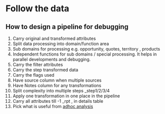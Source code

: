 # Follow the data
## How to design a pipeline for debugging

1. Carry original and transformed attributes
2. Split data processing into domain/function area
3. Sub domains for processing e.g. opportunity, quotes, territory , products
4. Independent functions for sub domains / special processing. It helps in parallel developments and debugging.
5. Carry the filter attributes
6. Carry the step transformed data
7. Carry the flags used
8. Have source column when multiple sources
9. Have Notes column for any transformations
10. Split complexity into multiple steps _step1/2/3/4
11. Apply one transformation in one place in the pipeline
12. Carry all attributes till -1 _rpt , in details table
13. Pick what is useful from [adhoc analysis](/adhocAnalysisRequest.sql)

